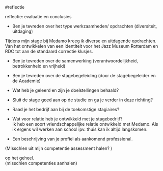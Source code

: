 #reflectie

reflectie: evaluatie en conclusies  
- Ben je tevreden over het type werkzaamheden/ opdrachten (diversiteit, uitdaging)  

Tijdens mijn stage bij Medamo kreeg ik diverse en uitdagende opdrachten. Van het ontwikkelen van een identiteit voor het Jazz Museum Rotterdam en RDC tot aan de standaard correctie klusjes. 




- Ben je tevreden over de samenwerking (verantwoordelijkheid, betrokkenheid en vrijheid) 


 

- Ben je tevreden over de stagebegeleiding (door de stagebegeleider en de Academie)  



- Wat heb je geleerd en zijn je doelstellingen behaald?

 
 
- Sluit de stage goed aan op de studie en ga je verder in deze richting?

 
- Raad je het bedrijf aan bij de toekomstige stagiaires?  

- Wat voor relatie heb je ontwikkeld met je stagebedrijf?  
Ik heb een soort vriendschappelijke relatie ontwikkeld met Medamo. Als ik ergens wil werken aan school ipv. thuis kan ik altijd langskomen.   
- Een beschrijving van je profiel als aankomend professional.  

(Misschien uit mijn competentie assessment halen? )  

op het geheel.  
(misschien competenties aanhalen)  

 

